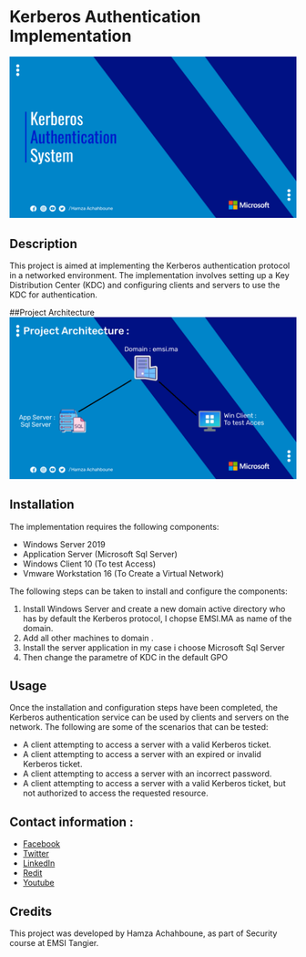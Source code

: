 #  Kerberos Authentication Implementation
![](/Image/1.png)

## Description
This project is aimed at implementing the Kerberos authentication protocol in a networked environment. The implementation involves setting up a Key Distribution Center (KDC) and configuring clients and servers to use the KDC for authentication.

##Project Architecture 
![](/Image/Architecure.png)

## Installation
The implementation requires the following components:
- Windows Server 2019
- Application Server (Microsoft Sql Server)
- Windows Client 10 (To test Access)
- Vmware Workstation 16 (To Create a Virtual Network)

The following steps can be taken to install and configure the components:
1. Install Windows Server and create a new domain active directory who has by default the Kerberos protocol, I chopse EMSI.MA as name of the domain.
2. Add all other machines to domain .
3. Install the server application in my case i choose Microsoft Sql Server
4. Then change the parametre of KDC in the default GPO

## Usage
Once the installation and configuration steps have been completed, the Kerberos authentication service can be used by clients and servers on the network. The following are some of the scenarios that can be tested:
- A client attempting to access a server with a valid Kerberos ticket.
- A client attempting to access a server with an expired or invalid Kerberos ticket.
- A client attempting to access a server with an incorrect password.
- A client attempting to access a server with a valid Kerberos ticket, but not authorized to access the requested resource.

## Contact information :
- [Facebook](https://www.facebook.com/profile.php?id=100082569926842)
- [Twitter](https://twitter.com/HamzaAchahboun3)
- [LinkedIn](https://www.linkedin.com/in/achahboune-hamza/)
- [Redit](https://www.reddit.com/user/HamzaVerde)
- [Youtube](https://www.youtube.com/channel/UCVIOkzY9OijnUJ-daoZsXqw)

## Credits
This project was developed by Hamza Achahboune, as part of Security course at EMSI Tangier. 

